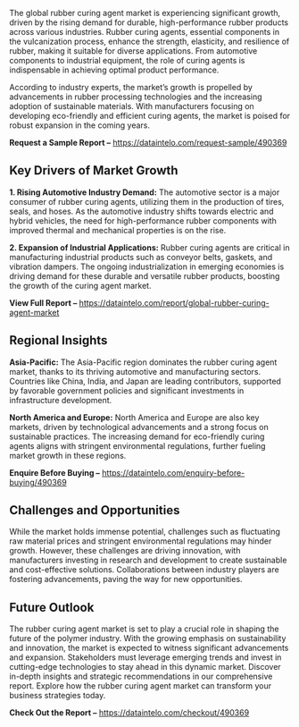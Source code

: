 The global rubber curing agent market is experiencing significant growth, driven by the rising demand for durable, high-performance rubber products across various industries. Rubber curing agents, essential components in the vulcanization process, enhance the strength, elasticity, and resilience of rubber, making it suitable for diverse applications. From automotive components to industrial equipment, the role of curing agents is indispensable in achieving optimal product performance.

According to industry experts, the market’s growth is propelled by advancements in rubber processing technologies and the increasing adoption of sustainable materials. With manufacturers focusing on developing eco-friendly and efficient curing agents, the market is poised for robust expansion in the coming years.

**Request a Sample Report –** https://dataintelo.com/request-sample/490369

## Key Drivers of Market Growth

**1. Rising Automotive Industry Demand:** The automotive sector is a major consumer of rubber curing agents, utilizing them in the production of tires, seals, and hoses. As the automotive industry shifts towards electric and hybrid vehicles, the need for high-performance rubber components with improved thermal and mechanical properties is on the rise.

**2. Expansion of Industrial Applications:** Rubber curing agents are critical in manufacturing industrial products such as conveyor belts, gaskets, and vibration dampers. The ongoing industrialization in emerging economies is driving demand for these durable and versatile rubber products, boosting the growth of the curing agent market.

**View Full Report –** https://dataintelo.com/report/global-rubber-curing-agent-market

## Regional Insights

**Asia-Pacific:** The Asia-Pacific region dominates the rubber curing agent market, thanks to its thriving automotive and manufacturing sectors. Countries like China, India, and Japan are leading contributors, supported by favorable government policies and significant investments in infrastructure development.

**North America and Europe:** North America and Europe are also key markets, driven by technological advancements and a strong focus on sustainable practices. The increasing demand for eco-friendly curing agents aligns with stringent environmental regulations, further fueling market growth in these regions.

**Enquire Before Buying –** https://dataintelo.com/enquiry-before-buying/490369

## Challenges and Opportunities

While the market holds immense potential, challenges such as fluctuating raw material prices and stringent environmental regulations may hinder growth. However, these challenges are driving innovation, with manufacturers investing in research and development to create sustainable and cost-effective solutions. Collaborations between industry players are fostering advancements, paving the way for new opportunities.

## Future Outlook

The rubber curing agent market is set to play a crucial role in shaping the future of the polymer industry. With the growing emphasis on sustainability and innovation, the market is expected to witness significant advancements and expansion. Stakeholders must leverage emerging trends and invest in cutting-edge technologies to stay ahead in this dynamic market.
Discover in-depth insights and strategic recommendations in our comprehensive report. Explore how the rubber curing agent market can transform your business strategies today.

**Check Out the Report –** https://dataintelo.com/checkout/490369
